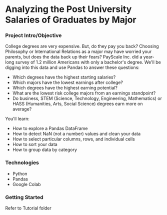 # Analyzing the Post University Salaries of Graduates by Major

### Project Intro/Objective
College degrees are very expensive. But, do they pay you back? Choosing Philosophy or International Relations as a major may have worried your parents, but does the data back up their fears? PayScale Inc. did a year-long survey of 1.2 million Americans with only a bachelor's degree. We'll be digging into this data and use Pandas to answer these questions:
* Which degrees have the highest starting salaries? 
* Which majors have the lowest earnings after college?
* Which degrees have the highest earning potential?
* What are the lowest risk college majors from an earnings standpoint?
* Do business, STEM (Science, Technology, Engineering, Mathematics) or HASS (Humanities, Arts, Social Science) degrees earn more on average?

You'll learn:
* How to explore a Pandas DataFrame
* How to detect NaN (not a number) values and clean your data
* How to select particular columns, rows, and individual cells
* How to sort your data
* How to group data by category

### Technologies
* Python
* Pandas
* Google Colab

### Getting Started

Refer to Tutorial folder